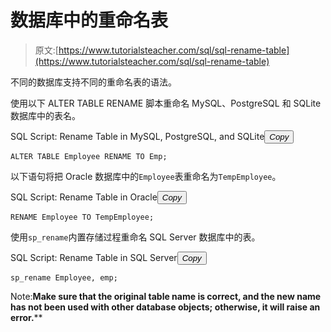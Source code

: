 # 数据库中的重命名表

> 原文:[https://www.tutorialsteacher.com/sql/sql-rename-table](https://www.tutorialsteacher.com/sql/sql-rename-table)

不同的数据库支持不同的重命名表的语法。

使用以下 ALTER TABLE RENAME 脚本重命名 MySQL、PostgreSQL 和 SQLite 数据库中的表名。

SQL Script: Rename Table in MySQL, PostgreSQL, and SQLite<button class="copy-btn pull-right" title="Copy example code">*Copy*</button> 

```
ALTER TABLE Employee RENAME TO Emp; 
```

以下语句将把 Oracle 数据库中的`Employee`表重命名为`TempEmployee`。

SQL Script: Rename Table in Oracle<button class="copy-btn pull-right" title="Copy example code">*Copy*</button> 

```
RENAME Employee TO TempEmployee; 
```

使用`sp_rename`内置存储过程重命名 SQL Server 数据库中的表。

SQL Script: Rename Table in SQL Server<button class="copy-btn pull-right" title="Copy example code">*Copy*</button> 

```
sp_rename Employee, emp; 
```

Note:**Make sure that the original table name is correct, and the new name has not been used with other database objects; otherwise, it will raise an error.****